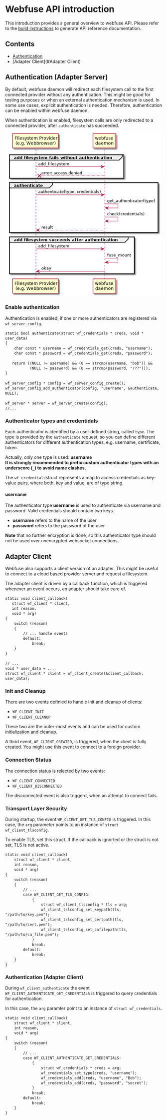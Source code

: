 # Webfuse API introduction

This introduction provides a general overview to webfuse API.
Please refer to the [build instructions](build.md) to generate API reference documentation.

## Contents

-   [Authentication](#Authentication (Adapter Server))
-   [Adapter Client](#Adapter Client)

## Authentication (Adapter Server)

By default, webfuse daemon will redirect each filesystem call to the first connected provider without any authentication.
This might be good for testing purposes or when an external authentication mechanism is used. In some use cases, explicit authentication is needed. Therefore, authentication can be enabled within webfuse daemon.

When authentication is enabled, filesystem calls are only redirected to a connected provider, after `authenticate`
has succeeded.

![authenticate](authenticate.png)

### Enable authentication

Authentication is enabled, if one or more authenticators are registered via `wf_server_config`.

    static bool authenticate(struct wf_credentials * creds, void * user_data)
    {
        char const * username = wf_credentials_get(creds, "username");
        char const * password = wf_credentials_get(creds, "password");

       return ((NULL != username) && (0 == strcmp(username, "bob")) &&
               (NULL != password) && (0 == strcmp(password, "???")));
    }

    wf_server_config * config = wf_server_config_create();
    wf_server_config_add_authenticator(config, "username", &authenticate, NULL);

    wf_server * server = wf_server_create(config);
    //...

### Authenticator types and credentidals

Each authenticator is identified by a user defined string, called `type`. The type is provided by the `authenticate` request, so you can define different authenticators for different authentication types, e.g. username, certificate, token.

Actually, only one type is used: **username**  
**It is strongly recommended to prefix custom authenticator types with an underscore (`_`) to avoid name clashes.**

The `wf_credentials`struct represents a map to access credentials as key-value pairs, where both, key and value, are of type string.

#### username

The authenticator type **username** is used to authenticate via username and password. Valid credentials should contain two keys.

-   **username** refers to the name of the user
-   **password** refers to the password of the user

**Note** that no further encryption is done, so this authenticator type should not be used over unencrypted websocket connections.

## Adapter Client

Webfuse also supports a client version of an adapter. This might be useful
to connect to a cloud based provider server and request a filesystem.

The adapter client is driven by a callback function, which is triggered whenever
an event occurs, an adapter should take care of.

    static void client_callback(
       struct wf_client * client,
       int reason,
       void * arg)
    {
        switch (reason)
        {
            // ... handle events
            default:
                break;
        }
    }

    // ...
    void * user_data = ...
    struct wf_client * client = wf_client_create(&client_callback, user_data);

### Init and Cleanup

There are two events definied to handle init and cleanup of clients:

-   `WF_CLIENT_INIT`
-   `WF_CLIENT_CLEANUP`

These two are the outer-most events and can be used for custom initialization
and cleanup.

A thrid event, `WF_CLIENT_CREATED`, is triggered, when the client is fully created.
You might use this event to connect to a foreign provider.

### Connection Status

The connection status is relected by two events:

-   `WF_CLIENT_CONNECTED`
-   `WF_CLIENT_DISCONNECTED`

The disconnected event is also triggerd, when an attempt to connect fails.

### Transport Layer Security

During startup, the event `WF_CLIENT_GET_TLS_CONFIG` is triggered.
In this case, the `arg` parameter points to an instance of `struct wf_client_tlsconfig`.

To enable TLS, set this struct. If the callback is ignorted or the struct is not
set, TLS is not active.

    static void client_callback(
        struct wf_client * client,
        int reason,
        void * arg)
    {
        switch (reason)
        {
            // ...
            case WF_CLIENT_GET_TLS_CONFIG:
                {
                    struct wf_client_tlsconfig * tls = arg;
                    wf_client_tslconfig_set_keypath(tls, "/path/to/key.pem");
                    wf_client_tslconfig_set_certpath(tls, "/path/to/cert.pem");
                    wf_client_tslconfig_set_cafilepath(tls, "/path/to/ca_file.pem");
                }
                break;
            default:
                break;
        }
    }

### Authentication (Adapter Client)

During `wf_client_authenticate` the event `WF_CLIENT_AUTHENTICATE_GET_CREDENTIALS`
is triggered to query credentials for authentication.

In this case, the `arg` paramter point to an instance of `struct wf_credentials`.

    static void client_callback(
        struct wf_client * client,
        int reason,
        void * arg)
    {
        switch (reason)
        {
            // ...
            case WF_CLIENT_AUTHENTICATE_GET_CREDENTIALS:
                {
                    struct wf_credentials * creds = arg;
                    wf_credentials_set_type(creds, "username");
                    wf_credentials_add(creds, "username", "Bob");
                    wf_credentials_add(creds, "password", "secret");
                }
                break;
            default:
                break;
        }
    }
